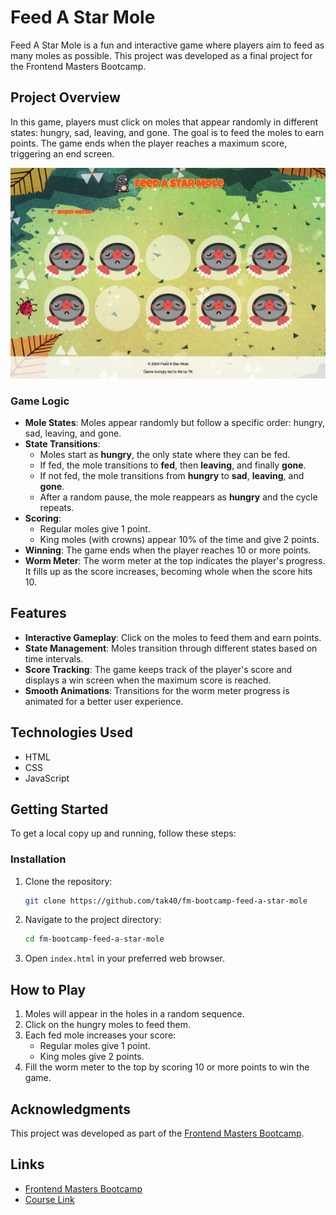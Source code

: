 # Feed A Star Mole

Feed A Star Mole is a fun and interactive game where players aim to feed as many moles as possible. This project was developed as a final project for the Frontend Masters Bootcamp.

## Project Overview

In this game, players must click on moles that appear randomly in different states: hungry, sad, leaving, and gone. The goal is to feed the moles to earn points. The game ends when the player reaches a maximum score, triggering an end screen.

![Feed A Star Mole Screenshot](./assets/screenshot.png)

### Game Logic

- **Mole States**: Moles appear randomly but follow a specific order: hungry, sad, leaving, and gone.
- **State Transitions**:
  - Moles start as **hungry**, the only state where they can be fed.
  - If fed, the mole transitions to **fed**, then **leaving**, and finally **gone**.
  - If not fed, the mole transitions from **hungry** to **sad**, **leaving**, and **gone**.
  - After a random pause, the mole reappears as **hungry** and the cycle repeats.
- **Scoring**:
  - Regular moles give 1 point.
  - King moles (with crowns) appear 10% of the time and give 2 points.
- **Winning**: The game ends when the player reaches 10 or more points.
- **Worm Meter**: The worm meter at the top indicates the player's progress. It fills up as the score increases, becoming whole when the score hits 10.

## Features

- **Interactive Gameplay**: Click on the moles to feed them and earn points.
- **State Management**: Moles transition through different states based on time intervals.
- **Score Tracking**: The game keeps track of the player's score and displays a win screen when the maximum score is reached.
- **Smooth Animations**: Transitions for the worm meter progress is animated for a better user experience.

## Technologies Used

- HTML
- CSS
- JavaScript

## Getting Started

To get a local copy up and running, follow these steps:

### Installation

1. Clone the repository:
   ```bash
   git clone https://github.com/tak40/fm-bootcamp-feed-a-star-mole
   ```
2. Navigate to the project directory:
   ```bash
   cd fm-bootcamp-feed-a-star-mole
   ```
3. Open `index.html` in your preferred web browser.

## How to Play

1. Moles will appear in the holes in a random sequence.
2. Click on the hungry moles to feed them.
3. Each fed mole increases your score:
   - Regular moles give 1 point.
   - King moles give 2 points.
4. Fill the worm meter to the top by scoring 10 or more points to win the game.

## Acknowledgments

This project was developed as part of the [Frontend Masters Bootcamp](https://frontendmasters.com/bootcamp/).

## Links

- [Frontend Masters Bootcamp](https://frontendmasters.com/bootcamp/)
- [Course Link](https://frontendmasters.com/bootcamp/web-game-project/)
